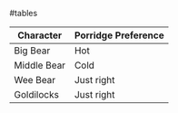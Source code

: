 #tables

| Character   | Porridge Preference |
| ----------- | ------------------- |
| Big Bear    | Hot                 |
| Middle Bear | Cold                |
| Wee Bear    | Just right          |
| Goldilocks  | Just right          |

